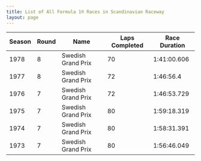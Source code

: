 ```yaml
---
title: List of All Formula 1® Races in Scandinavian Raceway
layout: page
---
```



| Season | Round | Name | Laps Completed | Race Duration |
|--|--|--|--|--|
| 1978 | 8 | Swedish Grand Prix | 70 | 1:41:00.606 |
| 1977 | 8 | Swedish Grand Prix | 72 | 1:46:56.4 |
| 1976 | 7 | Swedish Grand Prix | 72 | 1:46:53.729 |
| 1975 | 7 | Swedish Grand Prix | 80 | 1:59:18.319 |
| 1974 | 7 | Swedish Grand Prix | 80 | 1:58:31.391 |
| 1973 | 7 | Swedish Grand Prix | 80 | 1:56:46.049 |


